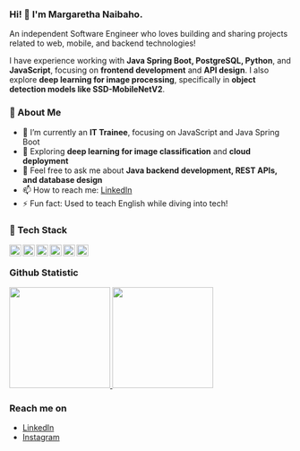 ### Hi! 👋 I'm Margaretha Naibaho.

An independent Software Engineer who loves building and sharing projects related to web, mobile, and backend technologies!

I have experience working with **Java Spring Boot, PostgreSQL, Python**, and **JavaScript**, focusing on **frontend development** and **API design**. I also explore **deep learning for image processing**, specifically in **object detection models like SSD-MobileNetV2**.

### 📌 About Me  
- 🔭 I’m currently an **IT Trainee**, focusing on JavaScript and Java Spring Boot  
- 🌱 Exploring **deep learning for image classification** and **cloud deployment**  
- 💬 Feel free to ask me about **Java backend development, REST APIs, and database design**  
- 📫 How to reach me: [LinkedIn](https://www.linkedin.com/in/margaretha-gok-asi-naibaho/) 
- ⚡ Fun fact: Used to teach English while diving into tech!

###  🚀 Tech Stack  
<a href="#"><img align="left" alt="Java" title="Java" width="21px" src="https://upload.wikimedia.org/wikipedia/en/3/30/Java_programming_language_logo.svg" /></a>
<a href="#"><img align="left" alt="Spring Boot" title="Spring Boot" width="21px" src="https://upload.wikimedia.org/wikipedia/commons/4/44/Spring_Framework_Logo_2018.svg" /></a>
<a href="#"><img align="left" alt="PostgreSQL" title="PostgreSQL" width="21px" src="https://upload.wikimedia.org/wikipedia/commons/2/29/Postgresql_elephant.svg" /></a>
<a href="#"><img align="left" alt="JavaScript" title="JavaScript" width="21px" src="https://upload.wikimedia.org/wikipedia/commons/9/99/Unofficial_JavaScript_logo_2.svg" /></a>
<a href="#"><img align="left" alt="Python" title="Python" width="21px" src="https://upload.wikimedia.org/wikipedia/commons/c/c3/Python-logo-notext.svg" /></a>
<a href="#"><img align="left" alt="TensorFlow" title="TensorFlow" width="21px" src="https://upload.wikimedia.org/wikipedia/commons/2/2d/Tensorflow_logo.svg" /></a>
<br/>
  
### Github Statistic
<p align="left">
<a href="https://github.com/dimasmds">
  <img height="180em" src="https://github-readme-stats-eight-theta.vercel.app/api?username=margarethanaibaho&show_icons=true&theme=algolia&include_all_commits=true&count_private=true"/>
  <img height="180em" src="https://github-readme-stats-eight-theta.vercel.app/api/top-langs/?username=margarethanaibaho&layout=compact&langs_count=8&theme=algolia"/>
</a>
</p>

### Reach me on
- <a href="https://linkedin.com/in/dimasmds/](https://www.linkedin.com/in/margaretha-gok-asi-naibaho/">LinkedIn</a>
- <a href="https://twitter/dimsmds](https://www.instagram.com/margarethanaibaho/">Instagram</a>
